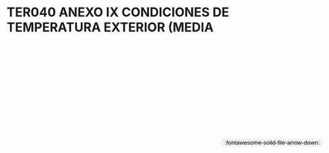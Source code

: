 
# TER040 ANEXO IX CONDICIONES DE TEMPERATURA EXTERIOR (MEDIA

<a href='../TER040 ANEXO IX CONDICIONES DE TEMPERATURA EXTERIOR (MEDIA.pdf' download>
<button class='md-button -primary' 
id='download-btn' style="position: fixed; top: 10%; right: 20px; 
        transform: translateY(-50%); z-index: 1000;  border: none; ">
:fontawesome-solid-file-arrow-down: 
</button>
</a>

<div 
    id='../TER040 ANEXO IX CONDICIONES DE TEMPERATURA EXTERIOR (MEDIA.pdf' 
    data-pdf-url='../TER040 ANEXO IX CONDICIONES DE TEMPERATURA EXTERIOR (MEDIA.pdf'
    style=' width: 100%; height: auto;overflow: auto;'>
</div>

